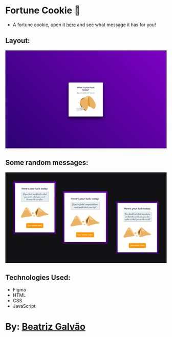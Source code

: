 <h1> Fortune Cookie 🥠 </h1>
<p align="center">

  * A fortune cookie, open it [here](https://beatriz-gm.github.io/FortuneCookie/) and see what message it has for you!
  
</p>

## Layout:

![alt text](assets/layout.png "layout")

## Some random messages:

![alt text](assets/messages.png "layout")


## Technologies Used:
- Figma
- HTML
- CSS
- JavaScript

# By: [Beatriz Galvão](https://www.linkedin.com/in/beatriz-galmed/) 
